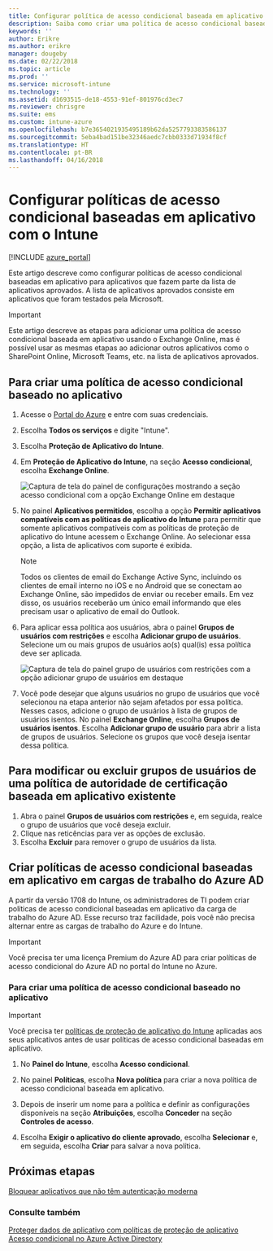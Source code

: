 ```yaml
---
title: Configurar política de acesso condicional baseada em aplicativo com o Intune
description: Saiba como criar uma política de acesso condicional baseada em aplicativo com o Intune.
keywords: ''
author: Erikre
ms.author: erikre
manager: dougeby
ms.date: 02/22/2018
ms.topic: article
ms.prod: ''
ms.service: microsoft-intune
ms.technology: ''
ms.assetid: d1693515-de18-4553-91ef-801976cd3ec7
ms.reviewer: chrisgre
ms.suite: ems
ms.custom: intune-azure
ms.openlocfilehash: b7e3654021935495189b62da5257793383586137
ms.sourcegitcommit: 5eba4bad151be32346aedc7cbb0333d71934f8cf
ms.translationtype: HT
ms.contentlocale: pt-BR
ms.lasthandoff: 04/16/2018
---
```

# <a name="set-up-app-based-conditional-access-policies-with-intune"></a>Configurar políticas de acesso condicional baseadas em aplicativo com o Intune

[!INCLUDE [azure_portal](./includes/azure_portal.md)]

Este artigo descreve como configurar políticas de acesso condicional baseadas em aplicativo para aplicativos que fazem parte da lista de aplicativos aprovados. A lista de aplicativos aprovados consiste em aplicativos que foram testados pela Microsoft.

> [!IMPORTANT]
> Este artigo descreve as etapas para adicionar uma política de acesso condicional baseada em aplicativo usando o Exchange Online, mas é possível usar as mesmas etapas ao adicionar outros aplicativos como o SharePoint Online, Microsoft Teams, etc. na lista de aplicativos aprovados.

## <a name="to-create-an-app-based-conditional-access-policy"></a>Para criar uma política de acesso condicional baseado no aplicativo
1.  Acesse o [Portal do Azure](https://portal.azure.com) e entre com suas credenciais.

2.  Escolha **Todos os serviços** e digite "Intune".

3.  Escolha **Proteção de Aplicativo do Intune**.

4.  Em **Proteção de Aplicativo do Intune**, na seção **Acesso condicional**, escolha **Exchange Online**.

    ![Captura de tela do painel de configurações mostrando a seção acesso condicional com a opção Exchange Online em destaque](./media/MAM-conditional-access-1.png)

6. No painel **Aplicativos permitidos**, escolha a opção **Permitir aplicativos compatíveis com as políticas de aplicativo do Intune** para permitir que somente aplicativos compatíveis com as políticas de proteção de aplicativo do Intune acessem o Exchange Online. Ao selecionar essa opção, a lista de aplicativos com suporte é exibida.

    > [!NOTE]
    > Todos os clientes de email do Exchange Active Sync, incluindo os clientes de email interno no iOS e no Android que se conectam ao Exchange Online, são impedidos de enviar ou receber emails. Em vez disso, os usuários receberão um único email informando que eles precisam usar o aplicativo de email do Outlook.

7. Para aplicar essa política aos usuários, abra o painel **Grupos de usuários com restrições** e escolha **Adicionar grupo de usuários**. Selecione um ou mais grupos de usuários ao(s) qual(is) essa política deve ser aplicada.

    ![Captura de tela do painel grupo de usuários com restrições com a opção adicionar grupo de usuários em destaque](./media/mam-ca-add-user-group.png)

8. Você pode desejar que alguns usuários no grupo de usuários que você selecionou na etapa anterior não sejam afetados por essa política. Nesses casos, adicione o grupo de usuários à lista de grupos de usuários isentos. No painel **Exchange Online**, escolha **Grupos de usuários isentos**. Escolha **Adicionar grupo de usuário** para abrir a lista de grupos de usuários. Selecione os grupos que você deseja isentar dessa política.

## <a name="to-modify-or-delete-user-groups-from-an-existing-app-based-ca-policy"></a>Para modificar ou excluir grupos de usuários de uma política de autoridade de certificação baseada em aplicativo existente

1. Abra o painel **Grupos de usuários com restrições** e, em seguida, realce o grupo de usuários que você deseja excluir.
2. Clique nas reticências para ver as opções de exclusão.
3. Escolha **Excluir** para remover o grupo de usuários da lista.

## <a name="create-app-based-conditional-access-policies-in-azure-ad-workload"></a>Criar políticas de acesso condicional baseadas em aplicativo em cargas de trabalho do Azure AD

A partir da versão 1708 do Intune, os administradores de TI podem criar políticas de acesso condicional baseadas em aplicativo da carga de trabalho do Azure AD. Esse recurso traz facilidade, pois você não precisa alternar entre as cargas de trabalho do Azure e do Intune.

> [!IMPORTANT]
> Você precisa ter uma licença Premium do Azure AD para criar políticas de acesso condicional do Azure AD no portal do Intune no Azure.

### <a name="to-create-an-app-based-conditional-access-policy"></a>Para criar uma política de acesso condicional baseado no aplicativo

> [!IMPORTANT]
> Você precisa ter [políticas de proteção de aplicativo do Intune](app-protection-policies.md) aplicadas aos seus aplicativos antes de usar políticas de acesso condicional baseadas em aplicativo.

1. No **Painel do Intune**, escolha **Acesso condicional**.

2. No painel **Políticas**, escolha **Nova política** para criar a nova política de acesso condicional baseada em aplicativo.

4. Depois de inserir um nome para a política e definir as configurações disponíveis na seção **Atribuições**, escolha **Conceder** na seção **Controles de acesso**.

5. Escolha **Exigir o aplicativo do cliente aprovado**, escolha **Selecionar** e, em seguida, escolha **Criar** para salvar a nova política.

## <a name="next-steps"></a>Próximas etapas
[Bloquear aplicativos que não têm autenticação moderna](app-modern-authentication-block.md)

### <a name="see-also"></a>Consulte também

[Proteger dados de aplicativo com políticas de proteção de aplicativo](app-protection-policies.md)
[Acesso condicional no Azure Active Directory](https://docs.microsoft.com/azure/active-directory/active-directory-conditional-access)
